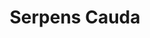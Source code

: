 ---
title: "Serpens Cauda"
hashtag: serpens-cauda
borders:
  - Aquila
  - Ophiuchus
  - Sagittarius
  - Scutum
subdivision-of:
  - Serpens
tags:
  - Serpens
---